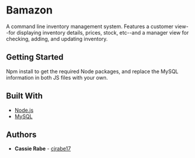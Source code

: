 # Bamazon

A command line inventory management system. Features a customer view--for displaying inventory details, prices, stock, etc--and a manager view for checking, adding, and updating inventory.

## Getting Started

Npm install to get the required Node packages, and replace the MySQL information in both JS files with your own.

## Built With

* [Node.js](https://nodejs.org/en/docs/)
* [MySQL](https://www.mysql.com/)

## Authors

* **Cassie Rabe** - [cjrabe17](https://github.com/cjrabe17)